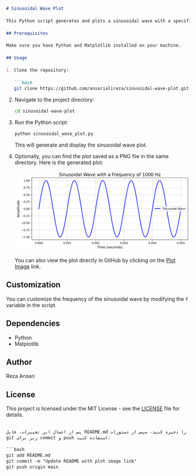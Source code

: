 ```markdown
# Sinusoidal Wave Plot

This Python script generates and plots a sinusoidal wave with a specified frequency.

## Prerequisites

Make sure you have Python and Matplotlib installed on your machine.

## Usage

1. Clone the repository:

   ```bash
   git clone https://github.com/ansarialireza/sinusoidal-wave-plot.git
   ```

2. Navigate to the project directory:

   ```bash
   cd sinusoidal-wave-plot
   ```

3. Run the Python script:

   ```bash
   python sinusoidal_wave_plot.py
   ```

   This will generate and display the sinusoidal wave plot.

4. Optionally, you can find the plot saved as a PNG file in the same directory. Here is the generated plot:

   ![Sinusoidal Wave Plot](sinusoidal_wave_plot.png)

   You can also view the plot directly in GitHub by clicking on the [Plot Image](sinusoidal_wave_plot.png) link.

## Customization

You can customize the frequency of the sinusoidal wave by modifying the `f` variable in the script.

## Dependencies

- Python
- Matplotlib

## Author

Reza Ansari

## License

This project is licensed under the MIT License - see the [LICENSE](LICENSE) file for details.
```

پس از اعمال این تغییرات، فایل README.md را ذخیره کنید، سپس از دستورات git زیر برای commit و push استفاده کنید:

```bash
git add README.md
git commit -m "Update README with plot image link"
git push origin main
```